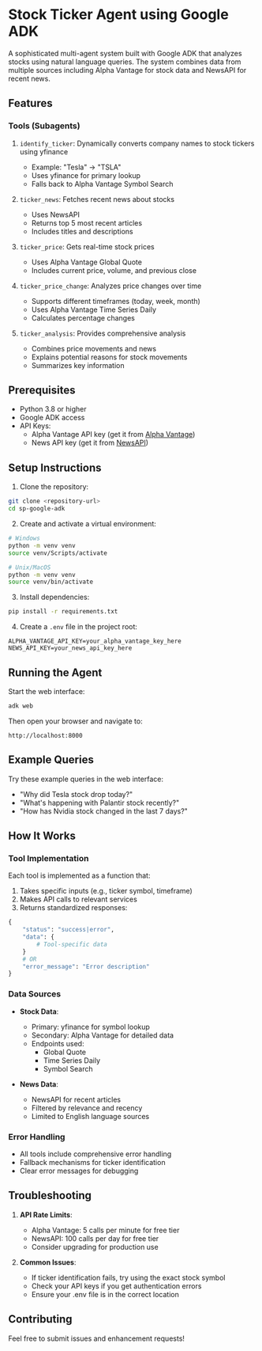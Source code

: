 # Stock Ticker Agent using Google ADK

A sophisticated multi-agent system built with Google ADK that analyzes stocks using natural language queries. The system combines data from multiple sources including Alpha Vantage for stock data and NewsAPI for recent news.

## Features

### Tools (Subagents)

1. `identify_ticker`: Dynamically converts company names to stock tickers using yfinance

   - Example: "Tesla" → "TSLA"
   - Uses yfinance for primary lookup
   - Falls back to Alpha Vantage Symbol Search

2. `ticker_news`: Fetches recent news about stocks

   - Uses NewsAPI
   - Returns top 5 most recent articles
   - Includes titles and descriptions

3. `ticker_price`: Gets real-time stock prices

   - Uses Alpha Vantage Global Quote
   - Includes current price, volume, and previous close

4. `ticker_price_change`: Analyzes price changes over time

   - Supports different timeframes (today, week, month)
   - Uses Alpha Vantage Time Series Daily
   - Calculates percentage changes

5. `ticker_analysis`: Provides comprehensive analysis
   - Combines price movements and news
   - Explains potential reasons for stock movements
   - Summarizes key information

## Prerequisites

- Python 3.8 or higher
- Google ADK access
- API Keys:
  - Alpha Vantage API key (get it from [Alpha Vantage](https://www.alphavantage.co/support/#api-key))
  - News API key (get it from [NewsAPI](https://newsapi.org/register))

## Setup Instructions

1. Clone the repository:

```bash
git clone <repository-url>
cd sp-google-adk
```

2. Create and activate a virtual environment:

```bash
# Windows
python -m venv venv
source venv/Scripts/activate

# Unix/MacOS
python -m venv venv
source venv/bin/activate
```

3. Install dependencies:

```bash
pip install -r requirements.txt
```

4. Create a `.env` file in the project root:

```env
ALPHA_VANTAGE_API_KEY=your_alpha_vantage_key_here
NEWS_API_KEY=your_news_api_key_here
```

## Running the Agent

Start the web interface:

```bash
adk web
```

Then open your browser and navigate to:

```
http://localhost:8000
```

## Example Queries

Try these example queries in the web interface:

- "Why did Tesla stock drop today?"
- "What's happening with Palantir stock recently?"
- "How has Nvidia stock changed in the last 7 days?"

## How It Works

### Tool Implementation

Each tool is implemented as a function that:

1. Takes specific inputs (e.g., ticker symbol, timeframe)
2. Makes API calls to relevant services
3. Returns standardized responses:

```python
{
    "status": "success|error",
    "data": {
        # Tool-specific data
    }
    # OR
    "error_message": "Error description"
}
```

### Data Sources

- **Stock Data**:

  - Primary: yfinance for symbol lookup
  - Secondary: Alpha Vantage for detailed data
  - Endpoints used:
    - Global Quote
    - Time Series Daily
    - Symbol Search

- **News Data**:
  - NewsAPI for recent articles
  - Filtered by relevance and recency
  - Limited to English language sources

### Error Handling

- All tools include comprehensive error handling
- Fallback mechanisms for ticker identification
- Clear error messages for debugging

## Troubleshooting

1. **API Rate Limits**:

   - Alpha Vantage: 5 calls per minute for free tier
   - NewsAPI: 100 calls per day for free tier
   - Consider upgrading for production use

2. **Common Issues**:
   - If ticker identification fails, try using the exact stock symbol
   - Check your API keys if you get authentication errors
   - Ensure your .env file is in the correct location

## Contributing

Feel free to submit issues and enhancement requests!
